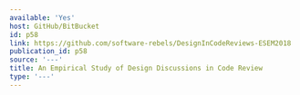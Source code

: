 ```yaml
---
available: 'Yes'
host: GitHub/BitBucket
id: p58
link: https://github.com/software-rebels/DesignInCodeReviews-ESEM2018
publication_id: p58
source: '---'
title: An Empirical Study of Design Discussions in Code Review
type: '---'
---
```

